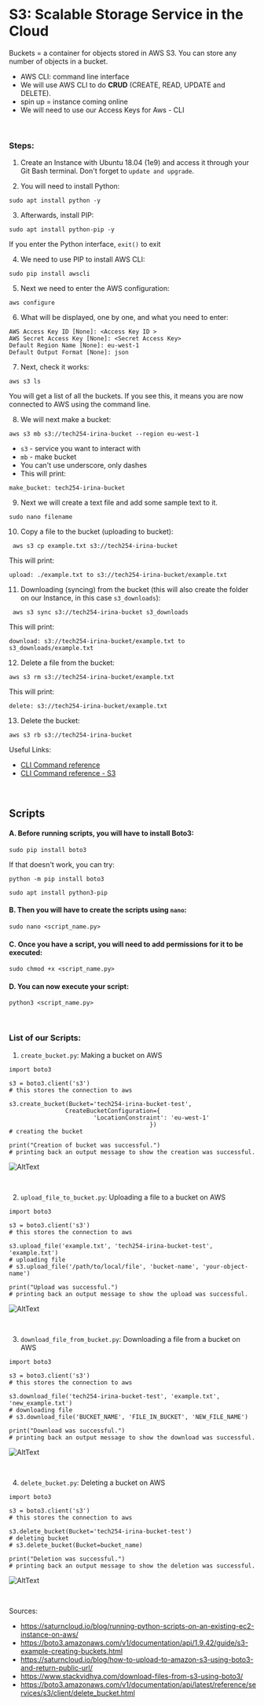 # S3: Scalable Storage Service in the Cloud

Buckets = a container for objects stored in AWS S3. You can store any number of objects in a bucket.

* AWS CLI: command line interface
* We will use AWS CLI to do **CRUD** (CREATE, READ, UPDATE and DELETE).
* spin up = instance coming online
* We will need to use our Access Keys for Aws - CLI 

<br>

### Steps:
1. Create an Instance with Ubuntu 18.04 (1e9) and access it through your Git Bash terminal. Don't forget to `update and upgrade`.

2. You will need to install Python: 
```
sudo apt install python -y
```

3. Afterwards, install PIP:
```
sudo apt install python-pip -y
```

If you enter the Python interface, `exit()` to exit 

4. We need to use PIP to install AWS CLI:
```
sudo pip install awscli
```

5. Next we need to enter the AWS configuration:
```
aws configure
```

6. What will be displayed, one by one, and what you need to enter:
```
AWS Access Key ID [None]: <Access Key ID >
AWS Secret Access Key [None]: <Secret Access Key>
Default Region Name [None]: eu-west-1
Default Output Format [None]: json
```

7. Next, check it works:
```
aws s3 ls
```
You will get a list of all the buckets. If you see this, it means you are now connected to AWS using the command line.

8. We will next make a bucket:
```
aws s3 mb s3://tech254-irina-bucket --region eu-west-1
```

* `s3` - service you want to interact with
* `mb` - make bucket
* You can't use underscore, only dashes
* This will print:
```
make_bucket: tech254-irina-bucket
```

9. Next we will create a text file and add some sample text to it.
```
sudo nano filename
```

10. Copy a file to the bucket (uploading to bucket):
```
 aws s3 cp example.txt s3://tech254-irina-bucket 
```
This will print:
```
upload: ./example.txt to s3://tech254-irina-bucket/example.txt
```

11. Downloading (syncing) from the bucket (this will also create the folder on our Instance, in this case `s3_downloads`):
```
 aws s3 sync s3://tech254-irina-bucket s3_downloads
```

This will print:
```
download: s3://tech254-irina-bucket/example.txt to s3_downloads/example.txt
```

12. Delete a file from the bucket:
```
aws s3 rm s3://tech254-irina-bucket/example.txt
```

This will print:
```
delete: s3://tech254-irina-bucket/example.txt
```

13. Delete the bucket:

```
aws s3 rb s3://tech254-irina-bucket
```

Useful Links:
- [CLI Command reference](https://docs.aws.amazon.com/cli/latest/)
- [CLI Command reference - S3](https://docs.aws.amazon.com/cli/latest/reference/s3/)



<br>

## Scripts

#### A. Before running scripts, you will have to install Boto3:
```
sudo pip install boto3
```
If that doesn't work, you can try:

```
python -m pip install boto3
```

```
sudo apt install python3-pip
```

#### B. Then you will have to create the scripts using `nano`:
```
sudo nano <script_name.py>
```

#### C. Once you have a script, you will need to add permissions for it to be executed:
```
sudo chmod +x <script_name.py>
```

#### D. You can now execute your script:
```
python3 <script_name.py>
```
<br>

### List of our Scripts:

1. `create_bucket.py`: Making a bucket on AWS
```
import boto3

s3 = boto3.client('s3')
# this stores the connection to aws

s3.create_bucket(Bucket='tech254-irina-bucket-test',
                CreateBucketConfiguration={
                        'LocationConstraint': 'eu-west-1'
                                        })
# creating the bucket

print("Creation of bucket was successful.")
# printing back an output message to show the creation was successful.
```

![AltText](Images/creation_successful.png)

<br>

2. `upload_file_to_bucket.py`: Uploading a file to a bucket on AWS
```
import boto3

s3 = boto3.client('s3')
# this stores the connection to aws

s3.upload_file('example.txt', 'tech254-irina-bucket-test', 'example.txt')
# uploading file
# s3.upload_file('/path/to/local/file', 'bucket-name', 'your-object-name')

print("Upload was successful.")
# printing back an output message to show the upload was successful.
```

![AltText](Images/upload_successful.png)

<br>

3. `download_file_from_bucket.py`: Downloading a file from a bucket on AWS
```
import boto3

s3 = boto3.client('s3')
# this stores the connection to aws

s3.download_file('tech254-irina-bucket-test', 'example.txt', 'new_example.txt')
# downloading file
# s3.download_file('BUCKET_NAME', 'FILE_IN_BUCKET', 'NEW_FILE_NAME')

print("Download was successful.")
# printing back an output message to show the download was successful.

```
![AltText](Images/download_successful.png)

<br>

4. `delete_bucket.py`: Deleting a bucket on AWS
```
import boto3

s3 = boto3.client('s3')
# this stores the connection to aws

s3.delete_bucket(Bucket='tech254-irina-bucket-test')
# deleting bucket
# s3.delete_bucket(Bucket=bucket_name)

print("Deletion was successful.")
# printing back an output message to show the deletion was successful.
```
![AltText](Images/deletion_successful.png)

<br>

Sources:

- https://saturncloud.io/blog/running-python-scripts-on-an-existing-ec2-instance-on-aws/
- https://boto3.amazonaws.com/v1/documentation/api/1.9.42/guide/s3-example-creating-buckets.html
- https://saturncloud.io/blog/how-to-upload-to-amazon-s3-using-boto3-and-return-public-url/
- https://www.stackvidhya.com/download-files-from-s3-using-boto3/
- https://boto3.amazonaws.com/v1/documentation/api/latest/reference/services/s3/client/delete_bucket.html
